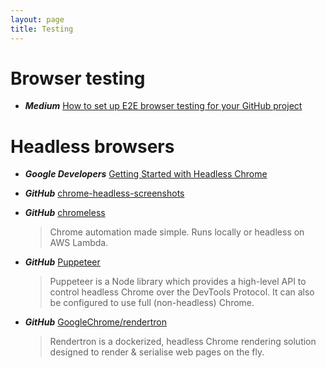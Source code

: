 ```yaml
---
layout: page
title: Testing
---
```


# Browser testing

* ***Medium*** [How to set up E2E browser testing for your GitHub project](https://hackernoon.com/how-to-set-up-e2e-browser-testing-for-your-github-project-89c24e15a84#.k0ww3req1)

# Headless browsers

* ***Google Developers*** [Getting Started with Headless Chrome](https://developers.google.com/web/updates/2017/04/headless-chrome)

* ***GitHub*** [chrome-headless-screenshots](https://github.com/schnerd/chrome-headless-screenshots)

* ***GitHub*** [chromeless](https://github.com/graphcool/chromeless)
  > Chrome automation made simple. Runs locally or headless on AWS Lambda.

* ***GitHub*** [Puppeteer](https://github.com/GoogleChrome/puppeteer)
  > Puppeteer is a Node library which provides a high-level API to control headless Chrome over the DevTools Protocol. It can also be configured to use full (non-headless) Chrome.

* ***GitHub*** [GoogleChrome/rendertron](https://github.com/GoogleChrome/rendertron)
  > Rendertron is a dockerized, headless Chrome rendering solution designed to render & serialise web pages on the fly.
